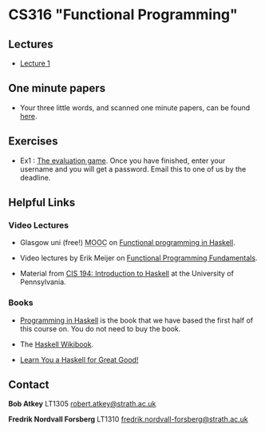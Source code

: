 # CS316 "Functional Programming"

## Lectures

- [Lecture 1](lectures/Lec01.hs)

## One minute papers

- Your three little words, and scanned one minute papers, can be found [here](https://personal.cis.strath.ac.uk/conor.mcbride/Marx/?page=CS316).

## Exercises

- Ex1 : [The evaluation game](https://personal.cis.strath.ac.uk/robert.atkey/terms.html). Once you have finished, enter your username and you will get a password. Email this to one of us by the deadline.

## Helpful Links

### Video Lectures

- Glasgow uni (free!) <abbr title="Massive open online course">MOOC</abbr> on [Functional programming in Haskell](https://www.futurelearn.com/courses/functional-programming-haskell).

- Video lectures by Erik Meijer on [Functional Programming Fundamentals](https://channel9.msdn.com/Series/C9-Lectures-Erik-Meijer-Functional-Programming-Fundamentals).

- Material from [CIS 194: Introduction to Haskell](http://www.seas.upenn.edu/~cis194/fall16/) at the University of Pennsylvania.

### Books

- [Programming in Haskell](http://www.cs.nott.ac.uk/~pszgmh/pih.html)
  is the book that we have based the first half of this course on. You
  do not need to buy the book.

- The [Haskell Wikibook](https://en.wikibooks.org/wiki/Haskell).

- [Learn You a Haskell for Great Good!](http://learnyouahaskell.com/)

## Contact

**Bob Atkey** LT1305 [robert.atkey@strath.ac.uk](mailto:robert.atkey@strath.ac.uk)

**Fredrik Nordvall Forsberg** LT1310 [fredrik.nordvall-forsberg@strath.ac.uk](mailto:fredrik.nordvall-forsberg@strath.ac.uk)
